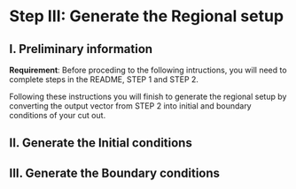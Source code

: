 # Step III: Generate the Regional setup

## I. Preliminary information
**Requirement**: Before proceding to the following intructions, you will need to complete steps in the README, STEP 1 and STEP 2.

Following these instructions you will finish to generate the regional setup by converting the output vector from STEP 2 into initial and boundary conditions of your cut out.

## II. Generate the Initial conditions


## III. Generate the Boundary conditions




